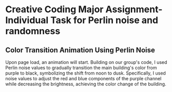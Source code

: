 # Creative Coding Major Assignment-Individual Task for Perlin noise and randomness

## Color Transition Animation Using Perlin Noise
Upon page load, an animation will start. Building on our group's code, I used Perlin noise values to gradually transition the main building's color from purple to black, symbolizing the shift from noon to dusk. Specifically, I used noise values to adjust the red and blue components of the purple channel while decreasing the brightness, achieving the color change of the building.